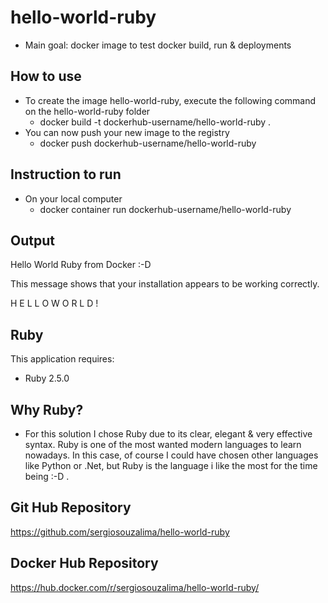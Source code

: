 hello-world-ruby
================

* Main goal: docker image to test docker build, run & deployments

How to use
--------------
* To create the image hello-world-ruby,
  execute the following command on the hello-world-ruby folder
  - docker build -t dockerhub-username/hello-world-ruby .
* You can now push your new image to the registry
  - docker push dockerhub-username/hello-world-ruby

Instruction to run
--------------

* On your local computer
  - docker container run dockerhub-username/hello-world-ruby

Output
--------------


Hello World Ruby from Docker :-D


This message shows that your installation appears to be working correctly.

H E L L O W O R L D !


Ruby
-------------

This application requires:

- Ruby 2.5.0

Why Ruby?
---------
* For this solution I chose Ruby due to its clear, elegant & very effective syntax.
  Ruby is one of the most wanted modern languages to learn nowadays.
  In this case, of course I could have chosen other languages like Python or .Net,
  but Ruby is the language i like the most for the time being :-D .

Git Hub Repository
---------
https://github.com/sergiosouzalima/hello-world-ruby

Docker Hub Repository
---------
https://hub.docker.com/r/sergiosouzalima/hello-world-ruby/
